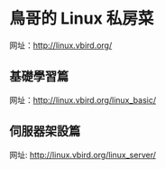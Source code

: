 # 鳥哥的 Linux 私房菜

网址：http://linux.vbird.org/

## 基礎學習篇

网址：http://linux.vbird.org/linux_basic/

## 伺服器架設篇

网址: http://linux.vbird.org/linux_server/

